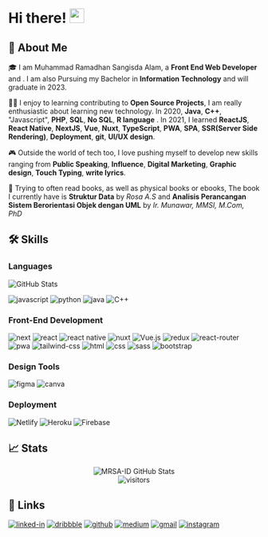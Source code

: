 # Hi there! <img src="https://media.giphy.com/media/hvRJCLFzcasrR4ia7z/giphy.gif" width="29px">

## 🚀 About Me

🎓 I am Muhammad Ramadhan Sangisda Alam, a **Front End Web Developer** and . I am also Pursuing my Bachelor in **Information Technology** and will graduate in 2023.

👨‍💻 I enjoy to learning contributing to **Open Source Projects**,  I am really enthusiastic about learning new technology. In 2020, **Java**, **C++**, "Javascript", **PHP**, **SQL**, **No SQL**, **R language** . In 2021, I learned **ReactJS**, **React Native**, **NextJS**, **Vue**, **Nuxt**, **TypeScript**, **PWA**, **SPA**, **SSR(Server Side Rendering)**, **Deployment**, **git**, **UI/UX design**.

:video_game: Outside the world of tech too, I love pushing myself to develop new skills ranging from **Public Speaking**, **Influence**, **Digital Marketing**, **Graphic design**, **Touch Typing**, **write lyrics**.

:blue_book: Trying to often read books, as well as physical books or ebooks, The book I currently have is **Struktur Data** by _Rosa A.S_ and **Analisis Perancangan Sistem Berorientasi Objek dengan UML** by _Ir. Munawar, MMSI, M.Com, PhD_

## 🛠️ Skills

### Languages


![GitHub Stats](https://github-readme-stats.vercel.app/api/top-langs/?username=MRSA-ID&layout=compact)

![javascript](https://img.shields.io/badge/JavaScript-323330?style=for-the-badge&logo=javascript&logoColor=F7DF1E)
![python](https://img.shields.io/badge/Python-3776AB?style=for-the-badge&logo=python&logoColor=white)
![java](https://img.shields.io/badge/Java-ED8B00?style=for-the-badge&logo=java&logoColor=white)
![C++](https://img.shields.io/badge/C%2B%2B-00599C?style=for-the-badge&logo=c%2B%2B&logoColor=white)

### Front-End Development

![next](https://img.shields.io/badge/Next-000000?style=for-the-badge&logo=nextdotjs&logoColor=FFFFFF)
![react](https://img.shields.io/badge/React-20232A?style=for-the-badge&logo=react&logoColor=61DAFB)
![react native](https://img.shields.io/badge/React_Native-20232A?style=for-the-badge&logo=react&logoColor=61DAFB)
![nuxt](https://img.shields.io/badge/nuxt-35495E?style=for-the-badge&logo=nuxtdotjs&logoColor=00DC82)
![Vue.js]( 	https://img.shields.io/badge/Vue.js-35495E?style=for-the-badge&logo=vue.js&logoColor=4FC08D)
![redux](https://img.shields.io/badge/Redux-593D88?style=for-the-badge&logo=redux&logoColor=white)
![react-router](https://img.shields.io/badge/React_Router-CA4245?style=for-the-badge&logo=react-router&logoColor=white)
![pwa](https://img.shields.io/badge/Progressive_Web_App-4285F4?style=for-the-badge&logo=googlechrome&logoColor=white)
![tailwind-css](https://img.shields.io/badge/tailwind_css-06B6D4?style=for-the-badge&logo=tailwind-css&logoColor=white)
![html](https://img.shields.io/badge/HTML5-E34F26?style=for-the-badge&logo=html5&logoColor=white)
![css](https://img.shields.io/badge/CSS3-1572B6?style=for-the-badge&logo=css3&logoColor=white)
![sass](https://img.shields.io/badge/SASS-CC6699?style=for-the-badge&logo=sass&logoColor=white)
![bootstrap](https://img.shields.io/badge/Bootstrap-563D7C?style=for-the-badge&logo=bootstrap&logoColor=white)

### Design Tools

![figma](https://img.shields.io/badge/figma-000000?style=for-the-badge&logo=figma&logoColor=white)
![canva](https://img.shields.io/badge/canva-00C4CC?style=for-the-badge&logo=canva&logoColor=white)

### Deployment

![Netlify](https://img.shields.io/badge/Netlify-00C7B7?style=for-the-badge&logo=netlify&logoColor=white)
![Heroku](https://img.shields.io/badge/Heroku-430098?style=for-the-badge&logo=heroku&logoColor=white)
![Firebase](https://img.shields.io/badge/firebase-orange?style=for-the-badge&logo=firebase&logoColor=white)

## 📈 Stats

<div align="center">
    <img src="https://github-readme-stats.vercel.app/api?username=MRSA-ID&show_icons=true" alt="MRSA-ID GitHub Stats">
    <br />
    <img src="https://visitor-badge.laobi.icu/badge?page_id=MRSA-ID.MRSA-ID" alt="visitors">
</div>

## 🔗 Links

[![linked-in](https://img.shields.io/badge/Linked_In-0077B5?style=for-the-badge&logo=LinkedIn&logoColor=white)](https://www.linkedin.com/in/ramadhan-sangisda-alam-892854172/)
[![dribbble](https://img.shields.io/badge/dribbble-EA4C89?style=for-the-badge&logo=dribbble&logoColor=white)](https://dribbble.com/MRSA-DR)
[![github](https://img.shields.io/badge/GitHub-000000?style=for-the-badge&logo=GitHub&logoColor=white)](https://github.com/MRSA-ID)
[![medium](https://img.shields.io/badge/medium-000000?style=for-the-badge&logo=medium&logoColor=white)](https://sanggisda.medium.com/)
[![gmail](https://img.shields.io/badge/Gmail-D14836?style=for-the-badge&logo=Gmail&logoColor=white)](mailto:https://github.com/MRSA-ID)
[![instagram](https://img.shields.io/badge/Instagram-E4405F?style=for-the-badge&logo=instagram&logoColor=white)](https://www.instagram.com/ramadhansaa/)


